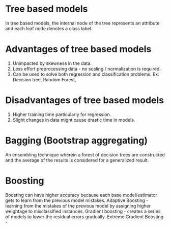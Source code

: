 # Tree based models
 In tree based models, the internal node of the tree represents an attribute and each leaf node denotes a class label.
 
# Advantages of tree based models
  1. Unimpacted by skewness in the data.
  2. Less effort preprocessing data - no scaling / normalization is required.
  3. Can be used to solve both regression and classification problems.
  Ex: Decision tree, Random Forest, 

# Disadvantages of tree based models
 1. Higher training time particularly for regression.
 2. Slight changes in data might cause drastic time in models. 

# Bagging (Bootstrap aggregating)
  An ensembling technique wherein a forest of decision trees are constructed and the average of the results is considered for 
  a generalized result.
  
# Boosting 
  Boosting can have higher accuracy because each base model/estimator gets to learn from the previous model mistakes. 
  Adaptive Boosting - learning from the mistakes of the previous model by assigning higher weightage to misclassified instances.
  Gradient boosting - creates a series of models to lower the residual errors gradually.
  Extreme Gradient Boosting - 
